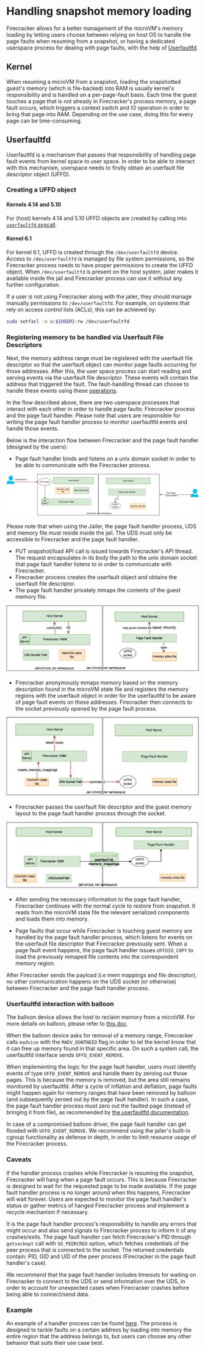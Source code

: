 # Handling snapshot memory loading

Firecracker allows for a better management of the microVM's memory loading by
letting users choose between relying on host OS to handle the page faults when
resuming from a snapshot, or having a dedicated userspace process for dealing
with page faults, with the help of
[Userfaultfd](https://www.kernel.org/doc/html/v4.18/admin-guide/mm/userfaultfd.html).

## Kernel

When resuming a microVM from a snapshot, loading the snapshotted guest's memory
(which is file-backed) into RAM is usually kernel's responsibility and is
handled on a per-page-fault basis. Each time the guest touches a page that is
not already in Firecracker's process memory, a page fault occurs, which triggers
a context switch and IO operation in order to bring that page into RAM.
Depending on the use case, doing this for every page can be time-consuming.

## Userfaultfd

Userfaultfd is a mechanism that passes that responsibility of handling page
fault events from kernel space to user space. In order to be able to interact
with this mechanism, userspace needs to firstly obtain an userfault file
descriptor object (UFFD).

### Creating a UFFD object

#### Kernels 4.14 and 5.10

For (host) kernels 4.14 and 5.10 UFFD objects are created by calling into
[`userfaultfd` syscall](https://man7.org/linux/man-pages/man2/userfaultfd.2.html).

#### Kernel 6.1

For kernel 6.1, UFFD is created through the `/dev/userfaultfd` device. Access to
`/dev/userfaultfd` is managed by file system permissions, so the Firecracker
process needs to have proper permissions to create the UFFD object. When
`/dev/userfaultfd` is present on the host system, jailer makes it available
inside the jail and Firecracker process can use it without any further
configuration.

If a user is not using Firecracker along with the jailer, they should manage
manually permissions to `/dev/userfaultfd`. For example, on systems that rely on
access control lists (ACLs), this can be achieved by:

```bash
sudo setfacl -m u:${USER}:rw /dev/userfaultfd
```

### Registering memory to be handled via Userfault File Descriptors

Next, the memory address range must be registered with the userfault file
descriptor so that the userfault object can monitor page faults occurring for
those addresses. After this, the user space process can start reading and
serving events via the userfault file descriptor. These events will contain the
address that triggered the fault. The fault-handling thread can choose to handle
these events using these
[operations](https://www.kernel.org/doc/html/latest/admin-guide/mm/userfaultfd.html#resolving-userfaults).

In the flow described above, there are two userspace processes that interact
with each other in order to handle page faults: Firecracker process and the page
fault handler. Please note that users are responsible for writing the page fault
handler process to monitor userfaultfd events and handle those events.

Below is the interaction flow between Firecracker and the page fault handler
(designed by the users):

- Page fault handler binds and listens on a unix domain socket in order to be
  able to communicate with the Firecracker process.

![](../images/uffd_flow1.png)

Please note that when using the Jailer, the page fault handler process, UDS and
memory file must reside inside the jail. The UDS must only be accessible to
Firecracker and the page fault handler.

- PUT snapshot/load API call is issued towards Firecracker's API thread. The
  request encapsulates in its body the path to the unix domain socket that page
  fault handler listens to in order to communicate with Firecracker.
- Firecracker process creates the userfault object and obtains the userfault
  file descriptor.
- The page fault handler privately mmaps the contents of the guest memory file.

![](../images/uffd_flow2.png)

- Firecracker anonymously mmaps memory based on the memory description found in
  the microVM state file and registers the memory regions with the userfault
  object in order for the userfaultfd to be aware of page fault events on these
  addresses. Firecracker then connects to the socket previously opened by the
  page fault process.

![](../images/uffd_flow3.png)

- Firecracker passes the userfault file descriptor and the guest memory layout
  to the page fault handler process through the socket.

![](../images/uffd_flow4.png)

- After sending the necessary information to the page fault handler, Firecracker
  continues with the normal cycle to restore from snapshot. It reads from the
  microVM state file the relevant serialized components and loads them into
  memory.

- Page faults that occur while Firecracker is touching guest memory are handled
  by the page fault handler process, which listens for events on the userfault
  file descriptor that Firecracker previously sent. When a page fault event
  happens, the page fault handler issues `UFFDIO_COPY` to load the previously
  mmaped file contents into the correspondent memory region.

After Firecracker sends the payload (i.e mem mappings and file descriptor), no
other communication happens on the UDS socket (or otherwise) between Firecracker
and the page fault handler process.

### Userfaultfd interaction with balloon

The balloon device allows the host to reclaim memory from a microVM. For more
details on balloon, please refer to [this doc](../ballooning.md).

When the balloon device asks for removal of a memory range, Firecracker calls
`madvise` with the `MADV_DONTNEED` flag in order to let the kernel know that it
can free up memory found in that specific area. On such a system call, the
userfaultfd interface sends `UFFD_EVENT_REMOVE`.

When implementing the logic for the page fault handler, users must identify
events of type `UFFD_EVENT_REMOVE` and handle them by zeroing out those pages.
This is because the memory is removed, but the area still remains monitored by
userfaultfd. After a cycle of inflation and deflation, page faults might happen
again for memory ranges that have been removed by balloon (and subsequently
zeroed out by the page fault handler). In such a case, the page fault handler
process must zero out the faulted page (instead of bringing it from file), as
recommended by
[the userfaultfd documentation](https://www.kernel.org/doc/html/latest/admin-guide/mm/userfaultfd.html#non-cooperative-userfaultfd).

In case of a compromised balloon driver, the page fault handler can get flooded
with `UFFD_EVENT_REMOVE`. We recommend using the jailer's built-in cgroup
functionality as defense in depth, in order to limit resource usage of the
Firecracker process.

### Caveats

If the handler process crashes while Firecracker is resuming the snapshot,
Firecracker will hang when a page fault occurs. This is because Firecracker is
designed to wait for the requested page to be made available. If the page fault
handler process is no longer around when this happens, Firecracker will wait
forever. Users are expected to monitor the page fault handler's status or gather
metrics of hanged Firecracker process and implement a recycle mechanism if
necessary.

It is the page fault handler process's responsibility to handle any errors that
might occur and also send signals to Firecracker process to inform it of any
crashes/exits. The page fault handler can fetch Firecracker's PID through
`getsockopt` call with `SO_PEERCRED` option, which fetches credentials of the
peer process that is connected to the socket. The returned credentials contain:
PID, GID and UID of the peer process (Firecracker in the page fault handler's
case).

We recommend that the page fault handler includes timeouts for waiting on
Firecracker to connect to the UDS or send information over the UDS, in order to
account for unexpected cases when Firecracker crashes before being able to
connect/send data.

### Example

An example of a handler process can be found
[here](../../src/firecracker/examples/uffd/valid_handler.rs). The process is
designed to tackle faults on a certain address by loading into memory the entire
region that the address belongs to, but users can choose any other behavior that
suits their use case best.
